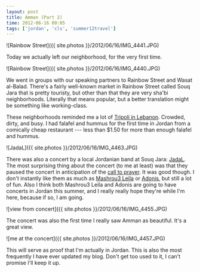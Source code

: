 ```yaml
---
layout: post
title: Amman (Part 2)
time: 2012-06-16 00:05
tags: ['jordan', 'cls', 'summer12travel']
---
```


![Rainbow Street]({{ site.photos }}/2012/06/16/IMG_4441.JPG)

Today we actually left our neighborhood, for the very first time.

![Rainbow Street]({{ site.photos }}/2012/06/16/IMG_4440.JPG)

We went in groups with our speaking partners to Rainbow Street and Wasat al-Balad. There's a fairly well-known market in Rainbow Street called Souq Jara that is pretty touristy, but other than that they are very sha'bi neighborhoods. Literally that means popular, but a better translation might be something like working-class.

These neighborhoods reminded me a lot of [Tripoli in Lebanon](/lebanon/2010/10/07/trablus/). Crowded, dirty, and busy. I had falafel and hummus for the first time in Jordan from a comically cheap restaurant --- less than $1.50 for more than enough falafel and hummus.

![JadaL]({{ site.photos }}/2012/06/16/IMG_4463.JPG)

There was also a concert by a local Jordanian band at Souq Jara: [JadaL](http://jadalband.com/). The most surprising thing about the concert (to me at least) was that they paused the concert in anticipation of the [call to prayer](http://en.wikipedia.org/wiki/Adhan). It was good though. I don't instantly like them as much as [Mashrou3 Leila](http://mashrou3leila.com/) or [Adonis](http://www.adonisband.com/), but still a lot of fun. Also I think both Mashrou3 Leila and Adonis are going to have concerts in Jordan this summer, and I really really hope they're while I'm here, because if so, I am going.

![view from concert]({{ site.photos }}/2012/06/16/IMG_4455.JPG)

The concert was also the first time I really saw Amman as beautiful. It's a great view.

![me at the concert]({{ site.photos }}/2012/06/16/IMG_4457.JPG)

This will serve as proof that I'm actually in Jordan. This is also the most frequently I have ever updated my blog. Don't get too used to it, I can't promise I'll keep it up.
